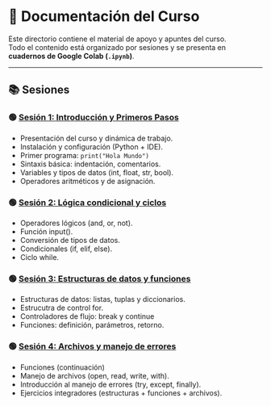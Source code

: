 # 📘 Documentación del Curso

Este directorio contiene el material de apoyo y apuntes del curso.  
Todo el contenido está organizado por sesiones y se presenta en **cuadernos de Google Colab (`.ipynb`)**.

---

## 📚 Sesiones

### 🟢 [Sesión 1: Introducción y Primeros Pasos](./IPP_Sesion1.ipynb)
- Presentación del curso y dinámica de trabajo.  
- Instalación y configuración (Python + IDE).  
- Primer programa:  ```print("Hola Mundo") ```
- Sintaxis básica: indentación, comentarios.
- Variables y tipos de datos (int, float, str, bool).
- Operadores aritméticos y de asignación.

### 🟢 [Sesión 2: Lógica condicional y ciclos](./IPP_Sesion2.ipynb)
- Operadores lógicos (and, or, not). 
- Función input().
- Conversión de tipos de datos.
- Condicionales (if, elif, else).
- Ciclo while.

### 🟢 [Sesión 3: Estructuras de datos y funciones](./IPP_Sesion3.ipynb)
- Estructuras de datos: listas, tuplas y diccionarios.
- Estrucutra de control for.
- Controladores de flujo: break y continue
- Funciones: definición, parámetros, retorno.

### 🟢 [Sesión 4: Archivos y manejo de errores](./IPP_Sesion4.ipynb)
- Funciones (continuación)
- Manejo de archivos (open, read, write, with).
- Introducción al manejo de errores (try, except, finally).
- Ejercicios integradores (estructuras + funciones + archivos).

<!-- ### 🟡 Sesión 5: Evaluación parcial

### 🟢 Sesión 6: Paquetes y librerías en Python
- Introducción a pip e instalación de paquetes externos.
- Uso de librerías estándar (random, math, datetime).

### 🟢 Sesión 7: Automatización con scripts
- Desarrollo de scripts útiles: automatización de tareas sencillas.

### 🟢 Sesión 8: Mini herramientas en terminal
- Mini herramientas en terminal (calculadora, gestor de notas, etc.).

### 🟢 Sesión 9: Primeros pasos con Flask
- Introducción a Flask.
- Primera app web (Hello World).
- Explicación de rutas y plantillas básicas.

### 🟢 Sesión 10: Aplicaciones web con Flask
- Conectar un script de Python a Flask para mostrar resultados en la web.

### 🟡 Sesión 11: Evaluación final -->
